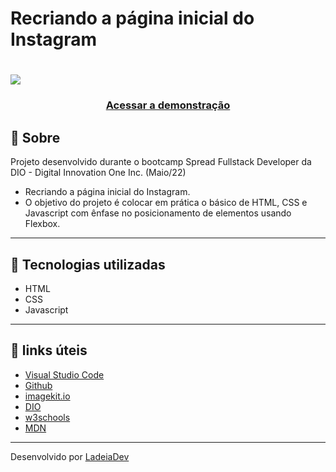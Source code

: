 <h1>Recriando a página inicial do Instagram</h1>

<h1>
  <img src="https://ik.imagekit.io/ladeiaDev/Captura_de_tela_2022-05-15_170159_MQSfllidA.png?ik-sdk-version=javascript-1.4.3&updatedAt=1652644949778">
</h1>

<h3 align="center">
  <a href="https://profound-kitten-87b386.netlify.app/">Acessar a demonstração</a>
</h3>

## 🎫 Sobre

Projeto desenvolvido durante o bootcamp Spread Fullstack Developer da DIO - Digital Innovation One Inc. (Maio/22)
- Recriando a página inicial do Instagram.
- O objetivo do projeto é colocar em prática o básico de HTML, CSS  e Javascript com ênfase no posicionamento de elementos usando Flexbox.

---

## 🚀 Tecnologias utilizadas

- HTML
- CSS
- Javascript

---

## 🔗 links úteis

- [Visual Studio Code](https://code.visualstudio.com/)
- [Github](https://github.com/)
- [imagekit.io](https://imagekit.io/)
- [DIO](dio.me)
- [w3schools](https://www.w3schools.com/)
- [MDN](https://developer.mozilla.org/)

---

Desenvolvido por [LadeiaDev](https://ladeia.dev.br/)
